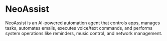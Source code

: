 # NeoAssist
 NeoAssist is an AI-powered automation agent that controls apps, manages tasks, automates emails, executes voice/text commands, and performs system operations like reminders, music control, and network management.

